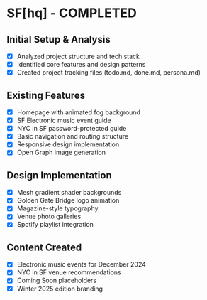 # SF[hq] - COMPLETED

## Initial Setup & Analysis
- [x] Analyzed project structure and tech stack
- [x] Identified core features and design patterns
- [x] Created project tracking files (todo.md, done.md, persona.md)

## Existing Features
- [x] Homepage with animated fog background
- [x] SF Electronic music event guide
- [x] NYC in SF password-protected guide
- [x] Basic navigation and routing structure
- [x] Responsive design implementation
- [x] Open Graph image generation

## Design Implementation
- [x] Mesh gradient shader backgrounds
- [x] Golden Gate Bridge logo animation
- [x] Magazine-style typography
- [x] Venue photo galleries
- [x] Spotify playlist integration

## Content Created
- [x] Electronic music events for December 2024
- [x] NYC in SF venue recommendations
- [x] Coming Soon placeholders
- [x] Winter 2025 edition branding